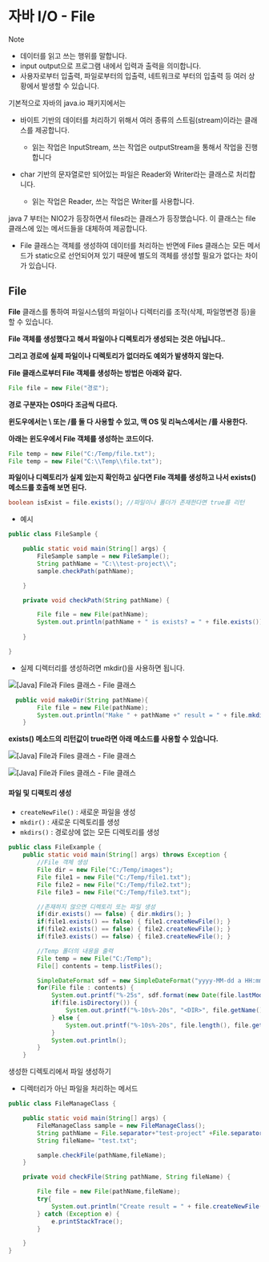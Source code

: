 # 자바 I/O - File

> [!NOTE]
>
> - 데이터를 읽고 쓰는 행위를 말합니다.
> -  input output으로 프로그램 내에서 입력과 출력을 의미합니다.
>   - 사용자로부터 입출력, 파일로부터의 입출력, 네트워크로 부터의 입출력 등 여러 상황에서 발생할 수 있습니다.

기본적으로 자바의 java.io 패키지에서는

- 바이트 기반의 데이터를 처리하기 위해서 여러 종류의 스트림(stream)이라는 클래스를 제공합니다.
  - 읽는 작업은 InputStream, 쓰는 작업은 outputStream을 통해서 작업을 진행합니다

- char 기반의 문자열로만 되어있는 파일은 Reader와 Writer라는 클래스로 처리합니다.
  - 읽는 작업은 Reader, 쓰는 작업은 Writer를 사용합니다.



java 7 부터는 NIO2가 등장하면서 files라는 클래스가 등장했습니다. 이 클래스는 file 클래스에 있는 메서드들을 대체하여 제공합니다.

- File 클래스는 객체를 생성하여 데이터를 처리하는 반면에 Files 클래스는 모든 메서드가 static으로 선언되어져 있기 때문에 별도의 객체를 생성할 필요가 없다는 차이가 있습니다.

  

## File

**File** 클래스를 통하여 파일시스템의 파일이나 디렉터리를 조작(삭제, 파일명변경 등)을 할 수 있습니다.

**File 객체를 생성했다고 해서 파일이나 디렉토리가 생성되는 것은 아닙니다..**

**그리고 경로에 실제 파일이나 디렉토리가 없더라도 예외가 발생하지 않는다.**

**File 클래스로부터 File 객체를 생성하는 방법은 아래와 같다.**

```java
File file = new File("경로");
```

**경로 구분자는 OS마다 조금씩 다르다.**

**윈도우에서는 \\ 또는 /를 둘 다 사용할 수 있고, 맥 OS 및 리눅스에서는 /를 사용한다.**

 

**아래는 윈도우에서 File 객체를 생성하는 코드이다.**

```java
File temp = new File("C:/Temp/file.txt");
File temp = new File("C:\\Temp\\file.txt");
```



**파일이나 디렉토리가 실제 있는지 확인하고 싶다면 File 객체를 생성하고 나서 exists() 메소드를 호출해 보면 된다.**

```java
boolean isExist = file.exists(); //파일이나 폴더가 존재한다면 true를 리턴
```

- 예시

```java
public class FileSample {

    public static void main(String[] args) {
        FileSample sample = new FileSample();
        String pathName = "C:\\test-project\\";
        sample.checkPath(pathName);

    }

    private void checkPath(String pathName) {

        File file = new File(pathName);
        System.out.println(pathName + " is exists? = " + file.exists());
        
    }

}

```

- 실제 디렉터리를 생성하려면 mkdir()을 사용하면 됩니다.

![[Java] File과 Files 클래스 - File 클래스](https://blog.kakaocdn.net/dn/c5fw8R/btsplbxudWB/H8HWPrHjULWpkRKWtLqKB0/img.png)

```java
  public void makeDir(String pathName){
        File file = new File(pathName);
        System.out.println("Make " + pathName +" result = " + file.mkdir());
    }
```

**exists() 메소드의 리턴값이 true라면 아래 메소드를 사용할 수 있습니다.**

![[Java] File과 Files 클래스 - File 클래스](https://blog.kakaocdn.net/dn/pZkeS/btspE5hA8Q0/lNtNddNBj75TUEL85cy5K1/img.png)

![[Java] File과 Files 클래스 - File 클래스](https://blog.kakaocdn.net/dn/bd8Xcx/btspmKMYIFF/tEZnPX9FAqFYkXfa0J9OC0/img.png)

####  파일 및 디랙토리 생성

- `createNewFile()` : 새로운 파일을 생성
- `mkdir()` : 새로운 디렉토리를 생성
- `mkdirs()` : 경로상에 없는 모든 디렉토리를 생성

```java
public class FileExample {
	public static void main(String[] args) throws Exception {
		//File 객체 생성
		File dir = new File("C:/Temp/images");
		File file1 = new File("C:/Temp/file1.txt");
		File file2 = new File("C:/Temp/file2.txt");
		File file3 = new File("C:/Temp/file3.txt");

		//존재하지 않으면 디렉토리 또는 파일 생성
		if(dir.exists() == false) { dir.mkdirs(); }
		if(file1.exists() == false) { file1.createNewFile(); }
		if(file2.exists() == false) { file2.createNewFile(); }
		if(file3.exists() == false) { file3.createNewFile(); }

		//Temp 폴더의 내용을 출력
		File temp = new File("C:/Temp");
		File[] contents = temp.listFiles();

		SimpleDateFormat sdf = new SimpleDateFormat("yyyy-MM-dd a HH:mm");
		for(File file : contents) {
			System.out.printf("%-25s", sdf.format(new Date(file.lastModified())));
			if(file.isDirectory()) {
				System.out.printf("%-10s%-20s", "<DIR>", file.getName());
			} else {
				System.out.printf("%-10s%-20s", file.length(), file.getName());
			}
			System.out.println();
		}
	}
```



생성한 디렉토리에서 파일 생성하기

- 디렉터리가 아닌 파일을 처리하는 메서드

```java
public class FileManageClass {

    public static void main(String[] args) {
        FileManageClass sample = new FileManageClass();
        String pathName = File.separator+"test-project" +File.separator+"text";
        String fileName= "test.txt";

        sample.checkFile(pathName,fileName);
    }

    private void checkFile(String pathName, String fileName) {

        File file = new File(pathName,fileName);
        try{
            System.out.println("Create result = " + file.createNewFile());
        } catch (Exception e) {
            e.printStackTrace();
        }

    }
}
```





